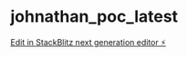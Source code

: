 # johnathan_poc_latest

[Edit in StackBlitz next generation editor ⚡️](https://stackblitz.com/~/github.com/trequartist/johnathan_poc_latest)